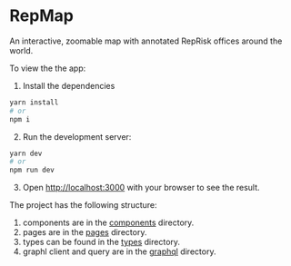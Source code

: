 # RepMap

An interactive, zoomable map with annotated RepRisk offices around the world.

To view the the app:

1. Install the dependencies

```bash
yarn install
# or
npm i
```

2. Run the development server:

```bash
yarn dev
# or
npm run dev
```

3. Open [http://localhost:3000](http://localhost:3000) with your browser to see the result.

The project has the following structure:

1. components are in the [components](./components/) directory.
2. pages are in the [pages](./pages/) directory.
3. types can be found in the [types](./types/) directory.
4. graphl client and query are in the [graphql](./graphql/) directory.
